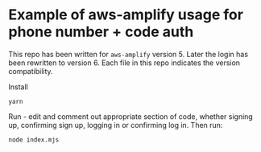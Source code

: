 # Example of aws-amplify usage for phone number + code auth

This repo has been written for `aws-amplify` version 5. Later the login has been rewritten to version 6. Each file in this repo indicates the version compatibility.

Install

```
yarn
```

Run - edit and comment out appropriate section of code, whether signing up, confirming sign up, logging in or confirming log in. Then run:

```
node index.mjs
```
